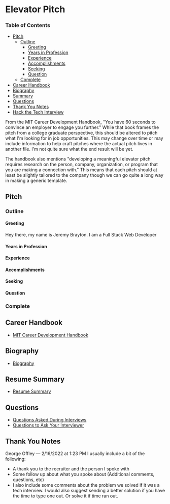 # Elevator Pitch

### Table of Contents

* [Pitch](#pitch)
  * [Outline](#outline)
    * [Greeting](#greeting)
    * [Years in Profession](#years-in-profession)
    * [Experience](#experience)
    * [Accomplishments](#accomplishments)
    * [Seeking](#seeking)
    * [Question](#question)
  * [Complete](#complete)
* [Career Handbook](#career-handbook)
* [Biography](#biography)
* [Summary](#summary)
* [Questions](#questions)
* [Thank You Notes](#thank-you-notes)
* [Hack the Tech Interview](#hack-the-tech-interview)

From the MIT Career Development Handbook, "You have 60 seconds to convince an employer to engage you further."
While that book frames the pitch from a college graduate perspective, this should be altered to pitch what I'm looking for in job opportunities.
This may change over time or may include information to help craft pitches where the actual pitch lives in another file. I'm not quite sure
what the end result will be yet.

The handbook also mentions "developing a meaningful elevator pitch requires research on the person, company, organization, or program that you are making a connection with." This means that each pitch should at least be slightly tailored to the company though we can go quite a long way in making a generic template.

## Pitch

### Outline

#### Greeting

Hey there, my name is Jeremy Brayton. I am a Full Stack Web Developer

#### Years in Profession

#### Experience

#### Accomplishments

#### Seeking

#### Question

### Complete

## Career Handbook

* [MIT Career Development Handbook](handbook.md)

## Biography

* [Biography](biography.md)

## Resume Summary

* [Resume Summary](resume-summary.md)

## Questions

* [Questions Asked During Interviews](interview-questions.md)
* [Questions to Ask Your Interviewer](interviewer-questions.md)

## Thank You Notes

George Offley — 2/16/2022 at 1:23 PM
I usually include a bit of the following:

* A thank you to the recruiter and the person I spoke with
* Some follow up about what you spoke about (Additional comments, questions, etc)
* I also include some comments about the problem we solved if it was a tech interview. I would also suggest sending a better solution if you have the time to type one out. Or solve it if time ran out.

